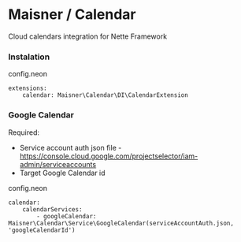 # Maisner / Calendar

Cloud calendars integration for Nette Framework

### Instalation
config.neon
```
extensions:
    calendar: Maisner\Calendar\DI\CalendarExtension
```
 
### Google Calendar
Required: 
- Service account auth json file - https://console.cloud.google.com/projectselector/iam-admin/serviceaccounts
- Target Google Calendar id

config.neon
```
calendar:
    calendarServices:
        - googleCalendar: Maisner\Calendar\Service\GoogleCalendar(serviceAccountAuth.json, 'googleCalendarId')
```